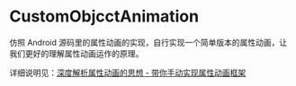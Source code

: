 # CustomObjcctAnimation

仿照 Android 源码里的属性动画的实现，自行实现一个简单版本的属性动画，让我们更好的理解属性动画运作的原理。

详细说明见：[深度解析属性动画的思想 - 带你手动实现属性动画框架](https://androider.fun/2019/05/09/android/android-custom-object-animation/)
